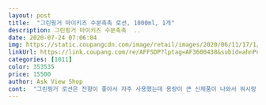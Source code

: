 ```yaml
---
layout: post 
title:  "그린핑거 마이키즈 수분촉촉 로션, 1000ml, 1개" 
description: 그린핑거 마이키즈 수분촉촉  ..
date: 2020-07-24 07:06:04 
img: https://static.coupangcdn.com/image/retail/images/2020/06/11/17/1/0cd0dcb1-e86f-4615-bf65-b03c9cd2e8a5.jpg 
linkUrl: https://link.coupang.com/re/AFFSDP?lptag=AF3600438&subid=ahnPublicAsk&pageKey=1700712500&itemId=2894533899&vendorItemId=70883534736&traceid=V0-113-e164a4bc6dabcd07 
categories: [1011] 
color: 353535 
price: 15500 
author: Ask View Shop 
cont:  "그린핑거 로션은 잔향이 좋아서 자주 사용했는데 용량이 큰 신제품이 나와서 워시랑 같이 로션도 구매했어요<br/>금방 촉촉한 느낌으로 바꼈는데<br/>너무 질어요 ㅠㅠ<br/>당분간은 교체 걱정없이 넘나 잘 쓸 듯!<br/>대용량으로 있길래 같은건줄알고 구매했는데<br/>리치하고 크리미한 질감도 너무 좋아요! ☺<br/>바뀐 패키지도 넘 이쁘네요!!<br/>손바닥에 바름이 사진으로는 잘 안보이는데<br/>아이들도 보고는 우와 대왕로션이네!! 라며 ㅎㅎ<br/>역시나 대용량 완전 맘에 들어요 흐흐흐<br/>오른쪽이 자연보습로숀(힘쎈보습크림은 더 되직해요)<br/>왼쪽이 수분촉촉로숀요<br/>요건 한참 겉돌아요 ㅠㅠㅠ<br/>우리숲 해송자, 동백나무도 들어있다니 성분도 안심되네요<br/>워시와 함께 구입한 키즈로션!<br/>워시은 거품이 잘 나서 좋았는데 로션도 발림성, 향 다 마음에 듭니다<br/>위시 로션 쎄뚜쎄뚜 알흠다운것<br/>자연보습로숀이나 힘찬크림은 엄청 두껍게 발라도<br/>저처럼 많이씩 발라주시는분들하고는 안맞아요<br/>제가 건성땜에 고생했어서 아기에게 엄청 많이씩 발라줘서<br/>질어서 많이씩 쓰지도 못하고 ㅠㅠ<br/>참참 이전 키즈는 노랑 파랑 이랬는데 베이지색으로<br/>특히 향이 기존 제품보다 더 제 취향에 맞는 것 같고 가격도 착해서 만족입니다<br/>평이 좋아서 구매했는데<br/>한통을 3주정도?? 암튼 한달을 못썼어요<br/>항상 그린핑거 자연보습로숀이나 힘찬크림 썼는데<br/>향도 너무 진해요 ㅠㅠㅠ<br/>향도 넘 맘에 들고 무엇보다 그린핑거는 보습감이죠!<br/>" 
---
```

